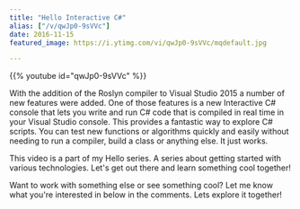 ```yaml
---
title: "Hello Interactive C#"
alias: ["/v/qwJp0-9sVVc"]
date: 2016-11-15
featured_image: https://i.ytimg.com/vi/qwJp0-9sVVc/mqdefault.jpg

---
```


{{% youtube id="qwJp0-9sVVc" %}}

With the addition of the Roslyn compiler to Visual Studio 2015 a number of new features were added. One of those features is a new Interactive C# console that lets you write and run C# code that is compiled in real time in your Visual Studio console. This provides a fantastic way to explore C# scripts. You can test new functions or algorithms quickly and easily without needing to run a compiler, build a class or anything else. It just works.

This video is a part of my Hello series. A series about getting started with various technologies. Let's get out there and learn something cool together!

Want to work with something else or see something cool? Let me know what you're interested in below in the comments. Lets explore it together!